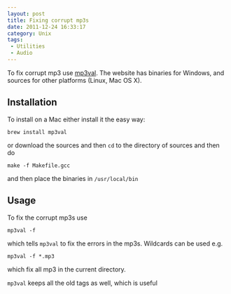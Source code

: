```yaml
---
layout: post
title: Fixing corrupt mp3s
date: 2011-12-24 16:33:17
category: Unix
tags:
 - Utilities
 - Audio
---
```


To fix corrupt mp3 use [mp3val](http://mp3val.sourceforge.net/).  The website has binaries for Windows, and sources for other platforms (Linux, Mac OS X). 

Installation
------------
To install on a Mac either install it the easy way:

	brew install mp3val

or download the sources and then `cd` to the directory of sources and then do

	make -f Makefile.gcc

and then place the binaries in `/usr/local/bin`


Usage
-----

To fix the corrupt mp3s use 

	mp3val -f

which tells `mp3val` to fix the errors in the mp3s.  Wildcards can be used e.g.

	mp3val -f *.mp3
	
which fix all mp3 in the current directory.

`mp3val` keeps all the old tags as well, which is useful